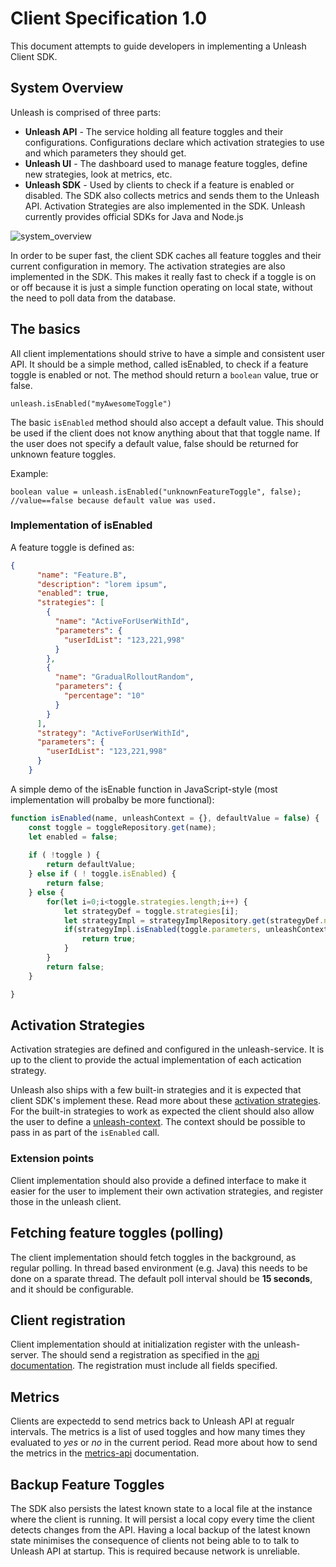 # Client Specification 1.0

This document attempts to guide developers in implementing a Unleash Client SDK. 

## System Overview
Unleash is comprised of three parts:

- **Unleash API** - The service holding all feature toggles and their configurations. Configurations declare which activation strategies to use and which parameters they should get.
- **Unleash UI** - The dashboard used to manage feature toggles, define new strategies, look at metrics, etc.
- **Unleash SDK** - Used by clients to check if a feature is enabled or disabled. The SDK also collects metrics and sends them to the Unleash API. Activation Strategies are also implemented in the SDK. Unleash currently provides official SDKs for Java and Node.js

![system_overview](https://raw.githubusercontent.com/Unleash/unleash/master/docs/assets/unleash-diagram.png "System Overview")

In order to be super fast, the client SDK caches all feature toggles and their current configuration in memory. The activation strategies are also implemented in the SDK. This makes it really fast to check if a toggle is on or off because it is just a simple function operating on local state, without the need to poll data from the database.

## The basics
All client implementations should strive to have a simple and consistent user API. 
It should be a simple method, called isEnabled, to check if a feature toggle is enabled 
or not. The method should return a `boolean` value, true or false. 

```
unleash.isEnabled("myAwesomeToggle")
```

The basic `isEnabled` method should also accept a default value. This should be used if 
the client does not know anything about that that toggle name. If the user does not specify
a default value, false should be returned for unknown feature toggles. 

Example:

``` 
boolean value = unleash.isEnabled("unknownFeatureToggle", false);
//value==false because default value was used. 
```

### Implementation of isEnabled
A feature toggle is defined as: 

```json
{
      "name": "Feature.B",
      "description": "lorem ipsum",
      "enabled": true,
      "strategies": [
        {
          "name": "ActiveForUserWithId",
          "parameters": {
            "userIdList": "123,221,998"
          }
        },
        {
          "name": "GradualRolloutRandom",
          "parameters": {
            "percentage": "10"
          }
        }
      ],
      "strategy": "ActiveForUserWithId",
      "parameters": {
        "userIdList": "123,221,998"
      }
    }
```

A simple demo of the isEnable function in JavaScript-style (most implementation will probalby be more functional):

```javascript
function isEnabled(name, unleashContext = {}, defaultValue = false) {
    const toggle = toggleRepository.get(name);
    let enabled = false;
    
    if ( !toggle ) {
        return defaultValue;
    } else if ( ! toggle.isEnabled) {
        return false;
    } else {
        for(let i=0;i<toggle.strategies.length;i++) {
            let strategyDef = toggle.strategies[i];
            let strategyImpl = strategyImplRepository.get(strategyDef.name);
            if(strategyImpl.isEnabled(toggle.parameters, unleashContext)) {
                return true;
            }
        }
        return false;
    }

}

```


## Activation Strategies
Activation strategies are defined and configured in the unleash-service. It is up to the client
to provide the actual implementation of each actication strategy. 

Unleash also ships with a few built-in strategies and it is expected that client SDK's implement 
these. Read more about these [activation strategies](activation-strategies.md). For the built-in
strategies to work as expected the client should also allow the user to define a 
[unleash-context](unleash-context.md). The context should be possible to pass in as part of 
the `isEnabled` call.

### Extension points
Client implementation should  also provide a defined interface to make it easier for 
the user to implement their own activation strategies, and register those in the unleash client. 


## Fetching feature toggles (polling)
The client implementation should fetch toggles in the background, as regular polling. 
In thread based environment (e.g. Java) this needs to be done on a sparate thread. 
The default poll interval should be **15 seconds**, and it should be configurable. 


## Client registration
Client implementation should at initialization register with the unleash-server. 
The should send a registration as specified in the [api documentation](api/metrics-api.md#client-registration).
The registration must include all fields specified.


## Metrics
Clients are expectedd to send metrics back to Unleash API at regualr intervals. The metrics is a list 
of used toggles and how many times they evaluated to *yes* or *no* in the current period. 
Read more about how to send the metrics in the [metrics-api](api/metrics-api.md) documentation.


## Backup Feature Toggles
The SDK also persists the latest known state to a local file at the instance where the client is running. 
It will persist a local copy every time the client detects changes from the API. Having a local backup of 
the latest known state minimises the consequence of clients not being able to to talk to Unleash API at 
startup. This is required because network is unreliable.


